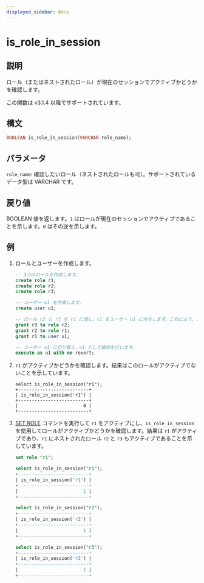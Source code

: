 ```yaml
---
displayed_sidebar: docs
---
```


# is_role_in_session

## 説明

ロール（またはネストされたロール）が現在のセッションでアクティブかどうかを確認します。

この関数は v3.1.4 以降でサポートされています。

## 構文

```Haskell
BOOLEAN is_role_in_session(VARCHAR role_name);
```

## パラメータ

`role_name`: 確認したいロール（ネストされたロールも可）。サポートされているデータ型は VARCHAR です。

## 戻り値

BOOLEAN 値を返します。`1` はロールが現在のセッションでアクティブであることを示します。`0` はその逆を示します。

## 例

1. ロールとユーザーを作成します。

   ```sql
   -- 3つのロールを作成します。
   create role r1;
   create role r2;
   create role r3;

   -- ユーザー u1 を作成します。
   create user u1;

   -- ロール r2 と r3 を r1 に渡し、r1 をユーザー u1 に付与します。これにより、ユーザー u1 は r1, r2, r3 の3つのロールを持ちます。
   grant r3 to role r2;
   grant r2 to role r1;
   grant r1 to user u1;

   -- ユーザー u1 に切り替え、u1 として操作を行います。
   execute as u1 with no revert;
   ```

2. `r1` がアクティブかどうかを確認します。結果はこのロールがアクティブでないことを示しています。

   ```plaintext
   select is_role_in_session("r1");
   +--------------------------+
   | is_role_in_session('r1') |
   +--------------------------+
   |                        0 |
   +--------------------------+
   ```

3. [SET ROLE](../../sql-statements/account-management/SET_ROLE.md) コマンドを実行して `r1` をアクティブにし、`is_role_in_session` を使用してロールがアクティブかどうかを確認します。結果は `r1` がアクティブであり、`r1` にネストされたロール `r2` と `r3` もアクティブであることを示しています。

   ```sql
   set role "r1";

   select is_role_in_session("r1");
   +--------------------------+
   | is_role_in_session('r1') |
   +--------------------------+
   |                        1 |
   +--------------------------+

   select is_role_in_session("r2");
   +--------------------------+
   | is_role_in_session('r2') |
   +--------------------------+
   |                        1 |
   +--------------------------+

   select is_role_in_session("r3");
   +--------------------------+
   | is_role_in_session('r3') |
   +--------------------------+
   |                        1 |
   +--------------------------+
   ```